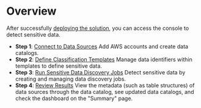 # Overview
After successfully [deploying the solution](../deployment/deployment.md), you can access the console to detect sensitive data.

- **Step 1**: [Connect to Data Sources](data-source.md) Add AWS accounts and create data catalogs.
- **Step 2**: [Define Classification Templates](data-classification-template.md) Manage data identifiers within templates to define sensitive data.
- **Step 3**: [Run Sensitive Data Discovery Jobs](discovery-job-create.md) Detect sensitive data by creating and managing data discovery jobs.
- **Step 4**: [Review Results](data-catalog-sync.md) View the metadata (such as table structures) of data sources through the data catalog, see updated data catalogs, and check the dashboard on the "Summary" page.

